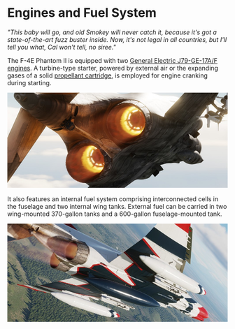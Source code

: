 # Engines and Fuel System

*"This baby will go, and old Smokey will never catch it,
because it's got a state-of-the-art fuzz buster inside.
Now, it's not legal in all countries, but I'll tell you what,
Cal won't tell, no siree."*

The F-4E Phantom II is equipped with two
[General Electric J79-GE-17A/F engines](./engines.md). A turbine-type starter,
powered by external air or the expanding gases of a solid
[propellant cartridge,](./engines.md#cartridge-mode-starting) is employed for
engine cranking during starting.

![Engine Nozzles In-Flight](../../img/phantom_engine_flight.jpg)

It also features an internal fuel system comprising interconnected
cells in the fuselage and two internal wing tanks. External fuel can be carried
in two wing-mounted 370-gallon tanks and a 600-gallon fuselage-mounted tank.

![Wing Tanks In-Flight](../../img/wing_tanks_flight.jpg)

